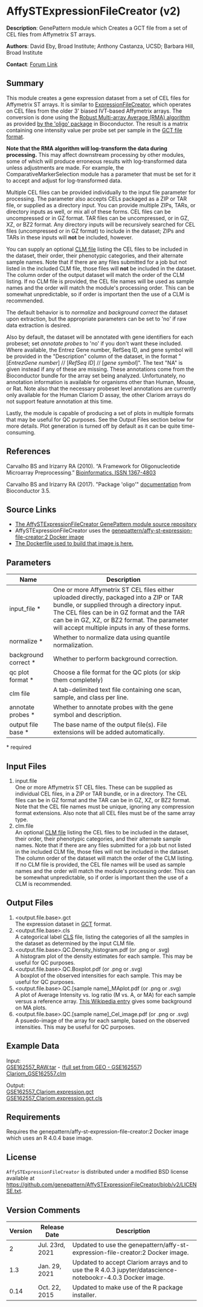 # AffySTExpressionFileCreator (v2)

**Description**: GenePattern module which Creates a GCT file from a set of CEL files from Affymetrix ST arrays.

**Authors**: David Eby, Broad Institute; Anthony Castanza, UCSD; Barbara Hill, Broad Institute

**Contact**: [Forum Link](https://groups.google.com/forum/?utm_medium=email&utm_source=footer#!forum/genepattern-help)

## Summary

This module creates a gene expression dataset from a set of CEL files for Affymetrix ST arrays.  It is similar to [ExpressionFileCreator](https://www.genepattern.org/modules/docs/ExpressionFileCreator/13), which operates on CEL files from the older 3' biased IVT-based Affymetrix arrays.  The conversion is done using the [Robust Multi-array Average (RMA) algorithm](http://biostatistics.oxfordjournals.org/content/4/2/249.long) as provided [by the 'oligo' package](https://bioconductor.riken.jp/packages/3.5/bioc/manuals/oligo/man/oligo.pdf) in Bioconductor.  The result is a matrix containing one intensity value per probe set per sample in the [GCT file format](https://www.genepattern.org/file-formats-guide#GCT). 

**Note that the RMA algorithm will log-transform the data during processing.**  This may affect downstream processing by other modules, some of which will produce erroneous results with log-transformed data unless adjustments are made.  For example, the ComparativeMarkerSelection module has a parameter that must be set for it to accept and adjust for log-transformed data.

Multiple CEL files can be provided individually to the input file parameter for processing.  The parameter also accepts CELs packaged as a ZIP or TAR file, or supplied as a directory input.  You can provide multiple ZIPs, TARs, or directory inputs as well, or mix all of these forms.  CEL files can be uncompressed or in GZ format. TAR files can be uncompressed, or in GZ, XZ, or BZ2 format.  Any directory inputs will be recursively searched for CEL files (uncompressed or in GZ format) to include in the dataset; ZIPs and TARs in these inputs will **not** be included, however.

You can supply an optional [CLM file](https://www.genepattern.org/file-formats-guide#CLM) listing the CEL files to be included in the dataset, their order, their phenotypic categories, and their alternate sample names.  Note that if there are any files submitted for a job but not listed in the included CLM file, those files will **not** be included in the dataset.  The column order of the output dataset will match the order of the CLM listing.  If no CLM file is provided, the CEL file names will be used as sample names and the order will match the module's processing order.  This can be somewhat unpredictable, so if order is important then the use of a CLM is recommended.

The default behavior is to _normalize_ and _background correct_ the dataset upon extraction, but the appropriate parameters can be set to 'no' if raw data extraction is desired.

Also by default, the dataset will be annotated with gene identifiers for each probeset; set _annotate probes_ to 'no' if you don't want these included.  Where available, the Entrez Gene number, RefSeq ID, and gene symbol will be provided in the "Description" column of the dataset, in the format "[_EntrezGene number_] // [_RefSeq ID_] // [_gene symbol_]".  The text "NA" is given instead if any of these are missing.  These annotations come from the Bioconductor bundle for the array set being analyzed.  Unfortunately, no annotation information is available for organisms other than Human, Mouse, or Rat. Note also that the necessary probeset level annotations are currently only available for the Human Clariom D assay, the other Clariom arrays do not support feature annotation at this time.

Lastly, the module is capable of producing a set of plots in multiple formats that may be useful for QC purposes.  See the Output Files section below for more details.  Plot generation is turned off by default as it can be quite time-consuming.

## References

Carvalho BS and Irizarry RA (2010). “A Framework for Oligonucleotide Microarray Preprocessing.” [Bioinformatics. ISSN 1367-4803](https://academic.oup.com/bioinformatics/article/26/19/2363/228760)

Carvalho BS and Irizarry RA (2017). "Package 'oligo'" [documentation](https://bioconductor.riken.jp/packages/3.5/bioc/manuals/oligo/man/oligo.pdf) from Bioconductor 3.5.

## Source Links
* [The AffySTExpressionFileCreator GenePattern module source repository](https://github.com/genepattern/AffySTExpressionFileCreator/tree/v2)
* AffySTExpressionFileCreator uses the [genepattern/affy-st-expression-file-creator:2 Docker image](https://hub.docker.com/layers/genepattern/affy-st-expression-file-creator/2/images/sha256-643ebca247442d98c9e0ff5dc79a013d46ac29a9e1512eb0b46fddeb03dd4998?context=explore)
* [The Dockerfile used to build that image is here.](https://github.com/genepattern/AffySTExpressionFileCreator/blob/v2/Dockerfile)

## Parameters

| Name | Description |
-------|--------------
| input_file * |  One or more Affymetrix ST CEL files either uploaded directly, packaged into a ZIP or TAR bundle, or supplied through a directory input.  The CEL files can be in GZ format and the TAR can be in GZ, XZ, or BZ2 format.  The parameter will accept multiple inputs in any of these forms. |
| normalize * | Whether to normalize data using quantile normalization. |
| background correct * | Whether to perform background correction. |
| qc plot format * | Choose a file format for the QC plots (or skip them completely) |
| clm file | A tab-delimited text file containing one scan, sample, and class per line. |
| annotate probes * | Whether to annotate probes with the gene symbol and description. |
| output file base * | The base name of the output file(s). File extensions will be added automatically. |  

\*  required

## Input Files

1. input.file  
    One or more Affymetrix ST CEL files.  These can be supplied as individual CEL files, in a ZIP or TAR bundle, or in a directory.  The CEL files can be in GZ format and the TAR can be in GZ, XZ, or BZ2 format.  Note that the CEL file names must be unique, ignoring any compression format extensions.  Also note that all CEL files must be of the same array type.
2. clm.file  
    An optional [CLM file](https://www.genepattern.org/file-formats-guide#CLM) listing the CEL files to be included in the dataset, their order, their phenotypic categories, and their alternate sample names.  Note that if there are any files submitted for a job but not listed in the included CLM file, those files will not be included in the dataset.  The column order of the dataset will match the order of the CLM listing.  If no CLM file is provided, the CEL file names will be used as sample names and the order will match the module's processing order.  This can be somewhat unpredictable, so if order is important then the use of a CLM is recommended.
    
## Output Files

1. <output.file.base>.gct  
    The expression dataset in [GCT](https://www.genepattern.org/file-formats-guide#GCT) format.
2. <output.file.base>.cls  
    A categorical label [CLS](https://www.genepattern.org/file-formats-guide#CLS) file, listing the categories of all the samples in the dataset as determined by the input CLM file.
3. <output.file.base>.QC.Density_histogram.pdf (or .png or .svg)  
    A histogram plot of the density estimates for each sample.  This may be useful for QC purposes.
4. <output.file.base>.QC.Boxplot.pdf (or .png or .svg)  
    A boxplot of the observed intensities for each sample.  This may be useful for QC purposes.
5. <output.file.base>.QC.[sample name]_MAplot.pdf (or .png or .svg)  
    A plot of Average Intensity vs. log ratio (M vs. A, or MA) for each sample versus a reference array.  [This Wikipedia entry](https://en.wikipedia.org/wiki/MA_plot) gives some background on MA plots.
6. <output.file.base>.QC.[sample name]_Cel_image.pdf (or .png or .svg)  
    A psuedo-image of the array for each sample, based on the observed intensities.  This may be useful for QC purposes.

## Example Data

Input:  
[GSE162557_RAW.tar](https://github.com/genepattern/AffySTExpressionFileCreator/blob/main/gpunit/input/GSE162557_RAW.tar) - ([full set from GEO - GSE162557](https://www.ncbi.nlm.nih.gov/geo/query/acc.cgi?acc=GSE162557))  
[Clariom_GSE162557.clm](https://github.com/genepattern/AffySTExpressionFileCreator/blob/main/gpunit/output/GSE162557_Clariom.expression.gct.cls)

Output:  
[GSE162557_Clariom.expression.gct](https://github.com/genepattern/AffySTExpressionFileCreator/blob/main/gpunit/output/GSE162557_Clariom.expression.gct)  
[GSE162557_Clariom.expression.gct.cls](https://github.com/genepattern/AffySTExpressionFileCreator/blob/main/gpunit/output/GSE162557_Clariom.expression.gct.cls)


## Requirements

Requires the genepattern/affy-st-expression-file-creator:2 Docker image which uses an R 4.0.4 base image.

## License

`AffySTExpressionFileCreator` is distributed under a modified BSD license available at https://github.com/genepattern/AffySTExpressionFileCreator/blob/v2/LICENSE.txt.

## Version Comments

| Version | Release Date | Description                                 |
----------|--------------|---------------------------------------------|
|  2  | Jul. 23rd, 2021 | Updated to use the genepattern/affy-st-expression-file-creator:2 Docker image. |
| 1.3 | Jan. 29, 2021 | Updated to accept Clariom arrays and to use the R 4.0.3 jupyter/datascience-notebook:r-4.0.3 Docker image. |
| 0.14 | Oct. 22, 2015 | Updated to make use of the R package installer. |
